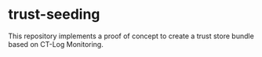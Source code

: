 # trust-seeding
This repository implements a proof of concept to create a trust store bundle based on CT-Log Monitoring.
